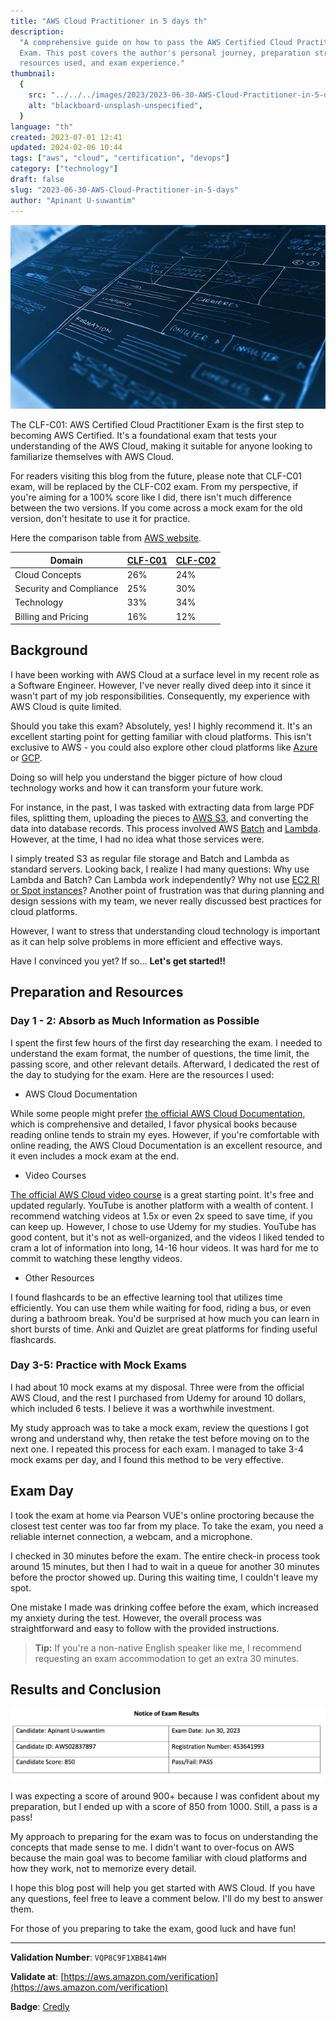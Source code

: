 ```yaml
---
title: "AWS Cloud Practitioner in 5 days th"
description:
  "A comprehensive guide on how to pass the AWS Certified Cloud Practitioner
  Exam. This post covers the author's personal journey, preparation strategies,
  resources used, and exam experience."
thumbnail:
  {
    src: "../../../images/2023/2023-06-30-AWS-Cloud-Practitioner-in-5-days/blackboard-unsplash-unspecified.jpeg",
    alt: "blackboard-unsplash-unspecified",
  }
language: "th"
created: 2023-07-01 12:41
updated: 2024-02-06 10:44
tags: ["aws", "cloud", "certification", "devops"]
category: ["technology"]
draft: false
slug: "2023-06-30-AWS-Cloud-Practitioner-in-5-days"
author: "Apinant U-suwantim"
---
```


![blackboard-unsplash-unspecified](../../../images/2023/2023-06-30-AWS-Cloud-Practitioner-in-5-days/blackboard-unsplash-unspecified.jpeg)

The CLF-C01: AWS Certified Cloud Practitioner Exam is the first step to becoming
AWS Certified. It's a foundational exam that tests your understanding of the AWS
Cloud, making it suitable for anyone looking to familiarize themselves with AWS
Cloud.

For readers visiting this blog from the future, please note that CLF-C01 exam,
will be replaced by the CLF-C02 exam. From my perspective, if you're aiming for
a 100% score like I did, there isn't much difference between the two versions.
If you come across a mock exam for the old version, don't hesitate to use it for
practice.

Here the comparison table from
[AWS website](https://aws.amazon.com/certification/certified-cloud-practitioner/).

| Domain                  | [CLF-C01](https://d1.awsstatic.com/training-and-certification/docs-cloud-practitioner/AWS-Certified-Cloud-Practitioner_Exam-Guide.pdf) | [CLF-C02](https://d1.awsstatic.com/training-and-certification/docs-cloud-practitioner/AWS-Certified-Cloud-Practitioner_Exam-Guide_C02.pdf) |
| ----------------------- | -------------------------------------------------------------------------------------------------------------------------------------- | ------------------------------------------------------------------------------------------------------------------------------------------ |
| Cloud Concepts          | 26%                                                                                                                                    | 24%                                                                                                                                        |
| Security and Compliance | 25%                                                                                                                                    | 30%                                                                                                                                        |
| Technology              | 33%                                                                                                                                    | 34%                                                                                                                                        |
| Billing and Pricing     | 16%                                                                                                                                    | 12%                                                                                                                                        |

## Background

I have been working with AWS Cloud at a surface level in my recent role as a
Software Engineer. However, I've never really dived deep into it since it wasn't
part of my job responsibilities. Consequently, my experience with AWS Cloud is
quite limited.

Should you take this exam? Absolutely, yes! I highly recommend it. It's an
excellent starting point for getting familiar with cloud platforms. This isn't
exclusive to AWS - you could also explore other cloud platforms like
[Azure](https://azure.microsoft.com/en-us) or [GCP](https://cloud.google.com/).

Doing so will help you understand the bigger picture of how cloud technology
works and how it can transform your future work.

For instance, in the past, I was tasked with extracting data from large PDF
files, splitting them, uploading the pieces to
[AWS S3](https://aws.amazon.com/s3/), and converting the data into database
records. This process involved AWS [Batch](https://aws.amazon.com/batch/) and
[Lambda](https://aws.amazon.com/lambda/). However, at the time, I had no idea
what those services were.

I simply treated S3 as regular file storage and Batch and Lambda as standard
servers. Looking back, I realize I had many questions: Why use Lambda and Batch?
Can Lambda work independently? Why not use
[EC2 RI or Spot instances](https://aws.amazon.com/ec2/instance-types/)? Another
point of frustration was that during planning and design sessions with my team,
we never really discussed best practices for cloud platforms.

However, I want to stress that understanding cloud technology is important as it
can help solve problems in more efficient and effective ways.

Have I convinced you yet? If so... **Let's get started!!**

## Preparation and Resources

### Day 1 - 2: Absorb as Much Information as Possible

I spent the first few hours of the first day researching the exam. I needed to
understand the exam format, the number of questions, the time limit, the passing
score, and other relevant details. Afterward, I dedicated the rest of the day to
studying for the exam. Here are the resources I used:

- AWS Cloud Documentation

While some people might prefer
[the official AWS Cloud Documentation](https://explore.skillbuilder.aws/learn/course/external/view/elearning/134/aws-cloud-practitioner-essentials),
which is comprehensive and detailed, I favor physical books because reading
online tends to strain my eyes. However, if you're comfortable with online
reading, the AWS Cloud Documentation is an excellent resource, and it even
includes a mock exam at the end.

- Video Courses

[The official AWS Cloud video course](https://explore.skillbuilder.aws/) is a
great starting point. It's free and updated regularly. YouTube is another
platform with a wealth of content. I recommend watching videos at 1.5x or even
2x speed to save time, if you can keep up. However, I chose to use Udemy for my
studies. YouTube has good content, but it's not as well-organized, and the
videos I liked tended to cram a lot of information into long, 14-16 hour videos.
It was hard for me to commit to watching these lengthy videos.

- Other Resources

I found flashcards to be an effective learning tool that utilizes time
efficiently. You can use them while waiting for food, riding a bus, or even
during a bathroom break. You'd be surprised at how much you can learn in short
bursts of time. Anki and Quizlet are great platforms for finding useful
flashcards.

### Day 3-5: Practice with Mock Exams

I had about 10 mock exams at my disposal. Three were from the official AWS
Cloud, and the rest I purchased from Udemy for around 10 dollars, which included
6 tests. I believe it was a worthwhile investment.

My study approach was to take a mock exam, review the questions I got wrong and
understand why, then retake the test before moving on to the next one. I
repeated this process for each exam. I managed to take 3-4 mock exams per day,
and I found this method to be very effective.

## Exam Day

I took the exam at home via Pearson VUE's online proctoring because the closest
test center was too far from my place. To take the exam, you need a reliable
internet connection, a webcam, and a microphone.

I checked in 30 minutes before the exam. The entire check-in process took around
15 minutes, but then I had to wait in a queue for another 30 minutes before the
proctor showed up. During this waiting time, I couldn't leave my spot.

One mistake I made was drinking coffee before the exam, which increased my
anxiety during the test. However, the overall process was straightforward and
easy to follow with the provided instructions.

> **Tip:** If you're a non-native English speaker like me, I recommend
> requesting an exam accommodation to get an extra 30 minutes.

## Results and Conclusion

![aws-cloud-practitioner-score-voidbox.io-loneexile](../../../images/2023/2023-06-30-AWS-Cloud-Practitioner-in-5-days/aws-cloud-practitioner-score-voidbox.io-loneexile.png)

I was expecting a score of around 900+ because I was confident about my
preparation, but I ended up with a score of 850 from 1000. Still, a pass is a
pass!

My approach to preparing for the exam was to focus on understanding the concepts
that made sense to me. I didn't want to over-focus on AWS because the main goal
was to become familiar with cloud platforms and how they work, not to memorize
every detail.

I hope this blog post will help you get started with AWS Cloud. If you have any
questions, feel free to leave a comment below. I'll do my best to answer them.

For those of you preparing to take the exam, good luck and have fun!

---

**Validation Number**: `VQP8C9F1XBB414WH`

**Validate at**:
[https://aws.amazon.com/verification](https://aws.amazon.com/verification)

**Badge**:
[Credly](https://www.credly.com/badges/adb67daa-9fa7-4ad4-8854-49f6693152ce/public_url)
